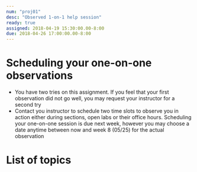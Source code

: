 ```yaml
---
num: "proj01"
desc: "Observed 1-on-1 help session"
ready: true 
assigned: 2018-04-19 15:30:00.00-8:00
due: 2018-04-26 17:00:00.00-8:00
---
```


# Scheduling your one-on-one observations
* You have two tries on this assignment. If you feel that your first observation did not go well, you may request your instructor for a second try
* Contact you instructor to schedule two time slots to observe you in action either during sections, open labs or their office hours. Scheduling your one-on-one session is due next week, however you may choose a date anytime between now and week 8 (05/25) for the actual observation


# List of topics


